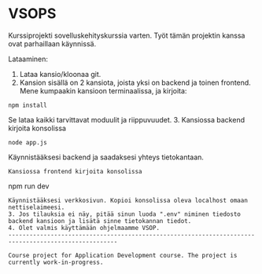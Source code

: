 # VSOPS

Kurssiprojekti sovelluskehityskurssia varten. Työt tämän projektin kanssa ovat parhaillaan käynnissä.

Lataaminen:

1. Lataa kansio/kloonaa git.
2. Kansion sisällä on 2 kansiota, joista yksi on backend ja toinen frontend. Mene kumpaakin kansioon terminaalissa, ja kirjoita:

```
npm install
```

Se lataa kaikki tarvittavat moduulit ja riippuvuudet. 3. Kansiossa backend kirjoita konsolissa

```
node app.js
```

Käynnistääksesi backend ja saadaksesi yhteys tietokantaan.

```
Kansiossa frontend kirjoita konsolissa
```

npm run dev

```
Käynnistääksesi verkkosivun. Kopioi konsolissa oleva localhost omaan nettiselaimeesi.
3. Jos tilauksia ei näy, pitää sinun luoda ".env" niminen tiedosto backend kansioon ja lisätä sinne tietokannan tiedot.
4. Olet valmis käyttämään ohjelmaamme VSOP.
-----------------------------------------------------------------------------------------------------

Course project for Application Development course. The project is currently work-in-progress.
```
